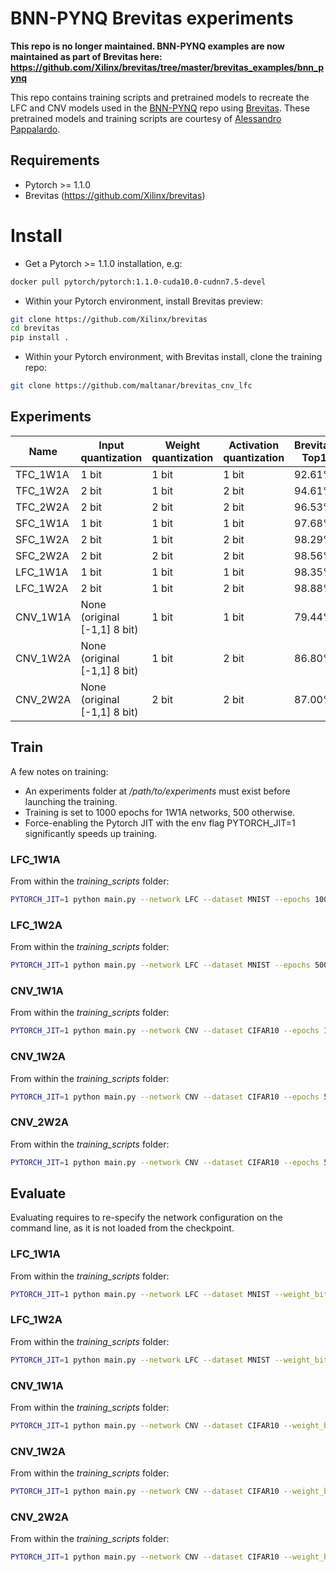 # BNN-PYNQ Brevitas experiments

**This repo is no longer maintained. BNN-PYNQ examples are now maintained as part of Brevitas here: https://github.com/Xilinx/brevitas/tree/master/brevitas_examples/bnn_pynq**

This repo contains training scripts and pretrained models to recreate the LFC and CNV models
used in the [BNN-PYNQ](https://github.com/Xilinx/BNN-PYNQ) repo using [Brevitas](https://github.com/Xilinx/brevitas).
These pretrained models and training scripts are courtesy of 
[Alessandro Pappalardo](https://github.com/volcacius).

## Requirements
- Pytorch >= 1.1.0
- Brevitas (https://github.com/Xilinx/brevitas)

# Install
- Get a Pytorch >= 1.1.0 installation, e.g:
 ```bash
docker pull pytorch/pytorch:1.1.0-cuda10.0-cudnn7.5-devel
 ```

- Within your Pytorch environment, install Brevitas preview:
 ```bash
 git clone https://github.com/Xilinx/brevitas
 cd brevitas
 pip install .
 ```

- Within your Pytorch environment, with Brevitas install, clone the training repo:
 ```bash
 git clone https://github.com/maltanar/brevitas_cnv_lfc
 ```

## Experiments

| Name     | Input quantization           | Weight quantization | Activation quantization | Brevitas Top1 | Theano Top1 |
|----------|------------------------------|---------------------|-------------------------|---------------|---------------|
| TFC_1W1A | 1 bit                        | 1 bit               | 1 bit                   | 92.61%        |               |
| TFC_1W2A | 2 bit                        | 1 bit               | 2 bit                   | 94.61%        |               |
| TFC_2W2A | 2 bit                        | 2 bit               | 2 bit                   | 96.53%        |               |
| SFC_1W1A | 1 bit                        | 1 bit               | 1 bit                   | 97.68%        |               |
| SFC_1W2A | 2 bit                        | 1 bit               | 2 bit                   | 98.29%        |               |
| SFC_2W2A | 2 bit                        | 2 bit               | 2 bit                   | 98.56%        |               |
| LFC_1W1A | 1 bit                        | 1 bit               | 1 bit                   | 98.35%        | 98.35%        |
| LFC_1W2A | 2 bit                        | 1 bit               | 2 bit                   | 98.88%        | 98.55%        |
| CNV_1W1A | None (original [-1,1] 8 bit) | 1 bit               | 1 bit                   | 79.44%        | 79.54%        |
| CNV_1W2A | None (original [-1,1] 8 bit) | 1 bit               | 2 bit                   | 86.80%        | 83.63%        |
| CNV_2W2A | None (original [-1,1] 8 bit) | 2 bit               | 2 bit                   | 87.00%        | 84.80%        |

## Train

A few notes on training:
- An experiments folder at */path/to/experiments* must exist before launching the training.
- Training is set to 1000 epochs for 1W1A networks, 500 otherwise. 
- Force-enabling the Pytorch JIT with the env flag PYTORCH_JIT=1 significantly speeds up training.

### LFC_1W1A

From within the *training_scripts* folder:
 ```bash
PYTORCH_JIT=1 python main.py --network LFC --dataset MNIST --epochs 1000 --weight_bit_width 1 --act_bit_width 1 --in_bit_width 1 --experiments /path/to/experiments --milestones 500,600,700,800
 ```

### LFC_1W2A

From within the *training_scripts* folder:
 ```bash
PYTORCH_JIT=1 python main.py --network LFC --dataset MNIST --epochs 500 --weight_bit_width 1 --act_bit_width 2 --in_bit_width 2 --experiments /path/to/experiments --milestones 100,150,200,250
 ```

### CNV_1W1A

From within the *training_scripts* folder:
 ```bash
PYTORCH_JIT=1 python main.py --network CNV --dataset CIFAR10 --epochs 1000 --weight_bit_width 1 --act_bit_width 1 --in_bit_width None --experiments /path/to/experiments --milestones 500,600,700,800
 ```

### CNV_1W2A

From within the *training_scripts* folder:
 ```bash
PYTORCH_JIT=1 python main.py --network CNV --dataset CIFAR10 --epochs 500 --weight_bit_width 1 --act_bit_width 2 --in_bit_width None --experiments /path/to/experiments --milestones 100,150,200,250
 ```

### CNV_2W2A

From within the *training_scripts* folder:
 ```bash
PYTORCH_JIT=1 python main.py --network CNV --dataset CIFAR10 --epochs 500 --weight_bit_width 2 --act_bit_width 2 --in_bit_width None --experiments /path/to/experiments --milestones 100,150,200,250
 ```

## Evaluate
Evaluating requires to re-specify the network configuration on the command line, as it is not loaded from the checkpoint.

### LFC_1W1A

From within the *training_scripts* folder:
 ```bash
PYTORCH_JIT=1 python main.py --network LFC --dataset MNIST --weight_bit_width 1 --act_bit_width 1 --in_bit_width 1 --resume /path/to/LFC_1W1A/checkpoints/best.tar --evaluate --dry_run
 ```

### LFC_1W2A

From within the *training_scripts* folder:
 ```bash
PYTORCH_JIT=1 python main.py --network LFC --dataset MNIST --weight_bit_width 1 --act_bit_width 2 --in_bit_width 2 --resume /path/to/LFC_1W2A/checkpoints/best.tar --evaluate --dry_run
 ```

### CNV_1W1A

From within the *training_scripts* folder:
 ```bash
PYTORCH_JIT=1 python main.py --network CNV --dataset CIFAR10 --weight_bit_width 1 --act_bit_width 1 --in_bit_width None --resume /path/to/CNV_1W1A/checkpoints/best.tar --evaluate --dry_run
 ```

### CNV_1W2A

From within the *training_scripts* folder:
 ```bash
PYTORCH_JIT=1 python main.py --network CNV --dataset CIFAR10 --weight_bit_width 1 --act_bit_width 2 --in_bit_width None --resume /path/to/CNV_1W2A/checkpoints/best.tar --evaluate --dry_run
 ```

### CNV_2W2A

From within the *training_scripts* folder:
 ```bash
PYTORCH_JIT=1 python main.py --network CNV --dataset CIFAR10 --weight_bit_width 2 --act_bit_width 2 --in_bit_width None --resume /path/to/CNV_2W2A/checkpoints/best.tar --evaluate --dry_run
 ```
